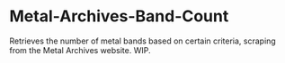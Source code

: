 # Metal-Archives-Band-Count

Retrieves the number of metal bands based on certain criteria, scraping from the Metal Archives website. WIP.
